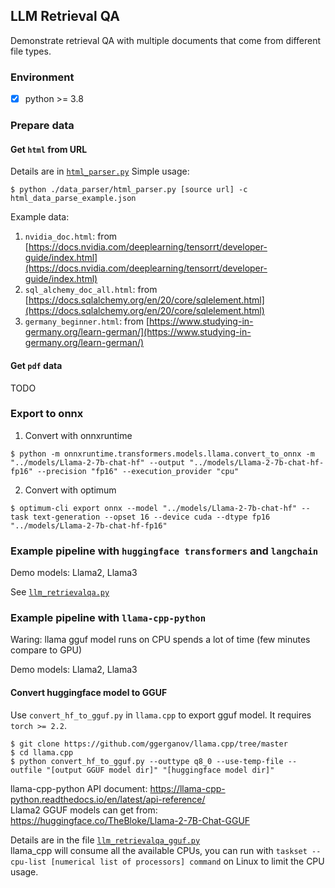 ## LLM Retrieval QA

Demonstrate retrieval QA with multiple documents that come from different file types.

### Environment
- [x] python >= 3.8

### Prepare data
#### Get `html` from URL

Details are in [`html_parser.py`](https://github.com/kaoyuching/llm_retrieval_qa/blob/master/data_parser/html_parser.py)
Simple usage:

```=shell
$ python ./data_parser/html_parser.py [source url] -c html_data_parse_example.json
```

Example data:
1. `nvidia_doc.html`: from [https://docs.nvidia.com/deeplearning/tensorrt/developer-guide/index.html](https://docs.nvidia.com/deeplearning/tensorrt/developer-guide/index.html)
2. `sql_alchemy_doc_all.html`: from [https://docs.sqlalchemy.org/en/20/core/sqlelement.html](https://docs.sqlalchemy.org/en/20/core/sqlelement.html)
3. `germany_beginner.html`: from [https://www.studying-in-germany.org/learn-german/](https://www.studying-in-germany.org/learn-german/)

#### Get `pdf` data
TODO

### Export to onnx

1. Convert with onnxruntime

```=shell
$ python -m onnxruntime.transformers.models.llama.convert_to_onnx -m "../models/Llama-2-7b-chat-hf" --output "../models/Llama-2-7b-chat-hf-fp16" --precision "fp16" --execution_provider "cpu"
```

2. Convert with optimum

```=shell
$ optimum-cli export onnx --model "../models/Llama-2-7b-chat-hf" --task text-generation --opset 16 --device cuda --dtype fp16 "../models/Llama-2-7b-chat-hf-fp16"
```


### Example pipeline with `huggingface transformers` and `langchain`
Demo models: Llama2, Llama3

See [`llm_retrievalqa.py`](https://github.com/kaoyuching/llm_retrieval_qa/blob/master/llm_retrievalqa.py)


### Example pipeline with `llama-cpp-python`
Waring: llama gguf model runs on CPU spends a lot of time (few minutes compare to GPU)

Demo models: Llama2, Llama3

#### Convert huggingface model to GGUF
Use `convert_hf_to_gguf.py` in  `llama.cpp` to export gguf model. It requires `torch >= 2.2`.

```=shell
$ git clone https://github.com/ggerganov/llama.cpp/tree/master
$ cd llama.cpp
$ python convert_hf_to_gguf.py --outtype q8_0 --use-temp-file --outfile "[output GGUF model dir]" "[huggingface model dir]"
```


llama-cpp-python API document: https://llama-cpp-python.readthedocs.io/en/latest/api-reference/  
Llama2 GGUF models can get from: https://huggingface.co/TheBloke/Llama-2-7B-Chat-GGUF  

Details are in the file [`llm_retrievalqa_gguf.py`](https://github.com/kaoyuching/llm_retrieval_qa/blob/master/llm_retrievalqa_gguf.py)  
llama_cpp will consume all the available CPUs, you can run with `taskset --cpu-list [numerical list of processors] command` on Linux to limit the CPU usage.

